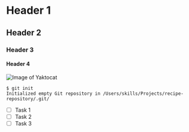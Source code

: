 # Header 1
## Header 2
### Header 3
#### Header 4


![Image of Yaktocat](https://octodex.github.com/images/yaktocat.png)

```
$ git init
Initialized empty Git repository in /Users/skills/Projects/recipe-repository/.git/
```

- [ ] Task 1
- [ ] Task 2
- [ ] Task 3
